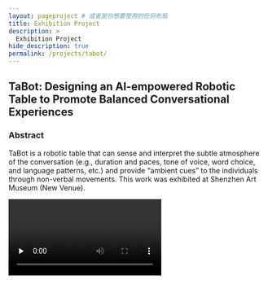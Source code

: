 ```yaml
---
layout: pageproject # 或者是你想要使用的任何布局
title: Exhibition Project
description: >
  Exhibition Project
hide_description: true
permalink: /projects/tabot/
---
```


## TaBot: Designing an Al-empowered Robotic Table to Promote Balanced Conversational Experiences

### Abstract

TaBot is a robotic table that can sense and interpret the subtle atmosphere of the conversation (e.g., duration
and paces, tone of voice, word choice, and language patterns, etc.) and provide “ambient cues” to the individuals
through non-verbal movements. This work was exhibited at Shenzhen Art Museum (New Venue).

<video controls preload="none">
  <source src="https://pageasset.rayleigh-lin.top/project/2024%20TaBot/2024%20TaBot.mp4" type="video/mp4">
</video>

